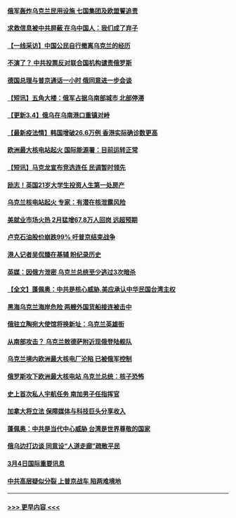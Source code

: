 #### [俄军轰炸乌克兰民用设施 七国集团及欧盟誓追责](../pages/prog202/a103364546.md?t=03050801) 
#### [求救信息被中共屏蔽 在乌中国人：我们成了弃子](../pages/prog202/a103364593.md?t=03050801) 
#### [【一线采访】中国公民自行撤离乌克兰的经历](../pages/prog202/a103364590.md?t=03050801) 
#### [不演了？ 中共投票反对联合国机构谴责俄罗斯](../pages/prog202/a103364549.md?t=03050801) 
#### [德国总理与普京通话一小时 俄同意进一步会谈](../pages/prog202/a103364418.md?t=03050801) 
#### [【短讯】五角大楼：俄军占据乌南部城市 北部停滞](../pages/prog202/a103364530.md?t=03050801) 
#### [【更新3.4】俄乌在乌南港口重镇对峙](../pages/prog202/a103364053.md?t=03050801) 
#### [【最新疫法情】韩国增破26.6万例 香港实际确诊数更高](../pages/prog202/a103364452.md?t=03050801) 
#### [欧洲最大核电站起火 国际能源署：目前运转正常](../pages/prog202/a103364414.md?t=03050801) 
#### [【短讯】马克龙宣布竞选连任 民调暂时领先](../pages/prog202/a103364389.md?t=03050801) 
#### [励志！英国21岁大学生投资人生第一处房产](../pages/prog202/a103364427.md?t=03050801) 
#### [乌克兰核电站起火 专家：有潜在核泄露风险](../pages/prog202/a103364441.md?t=03050801) 
#### [美就业市场火热 2月猛增67.8万人回岗 远超预期](../pages/prog202/a103364332.md?t=03050801) 
#### [卢克石油股价崩跌99% 吁普京结束战争](../pages/prog202/a103364281.md?t=03050801) 
#### [港人记者吴侃臻在基辅 盼纪录历史](../pages/prog202/a103364338.md?t=03050801) 
#### [英媒：因俄方泄密 乌克兰总统至少逃过3次暗杀](../pages/prog202/a103364307.md?t=03050801) 
#### [【全文】蓬佩奥：中共是核心威胁.美应承认中华民国台湾主权](../pages/prog202/a103364282.md?t=03050801) 
#### [黑海乌克兰海岸危险 两艘外国货船接连被击中](../pages/prog202/a103364167.md?t=03050801) 
#### [俄驻立陶宛大使馆将换新址：乌克兰英雄街](../pages/prog202/a103364175.md?t=03050801) 
#### [从南部攻击？ 乌克兰敖德萨附近现俄登陆舰队](../pages/prog202/a103364184.md?t=03050801) 
#### [乌克兰境内欧洲最大核电厂沦陷 已被俄军控制](../pages/prog202/a103364146.md?t=03050801) 
#### [俄罗斯攻下欧洲最大核电站 乌克兰总统：核子恐怖](../pages/prog202/a103364073.md?t=03050801) 
#### [史上首次私人宇航任务 南加男子任指挥官](../pages/prog202/a103364134.md?t=03050801) 
#### [加拿大将立法 保障媒体与科技巨头分享收入](../pages/prog202/a103364131.md?t=03050801) 
#### [蓬佩奥：中共是当代中心威胁 台湾是世界尊敬的国家](../pages/prog202/a103364128.md?t=03050801) 
#### [俄乌边打边谈 同意设“人道走廊”疏散平民](../pages/prog202/a103364102.md?t=03050801) 
#### [3月4日国际重要讯息](../pages/prog202/a103364122.md?t=03050801) 
#### [中共高层疑似分裂 上普京战车 陷两难境地](../pages/prog202/a103364082.md?t=03050801) 

----
#### [ >>> 更早内容 <<< ](../indexes/prog202-earlier.md)
